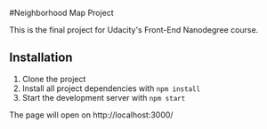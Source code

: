 #Neighborhood Map Project

This is the final project for Udacity's Front-End Nanodegree course.

## Installation
1. Clone the project
2. Install all project dependencies with `npm install`
3. Start the development server with `npm start`

The page will open on http://localhost:3000/

